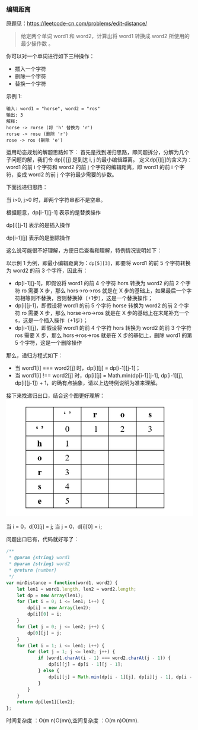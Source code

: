 ### 编辑距离

原题见：https://leetcode-cn.com/problems/edit-distance/


> 给定两个单词 word1 和 word2，计算出将 word1 转换成 word2 所使用的最少操作数 。

你可以对一个单词进行如下三种操作：
- 插入一个字符
- 删除一个字符
- 替换一个字符

示例 1:
```
输入: word1 = "horse", word2 = "ros"
输出: 3
解释: 
horse -> rorse (将 'h' 替换为 'r')
rorse -> rose (删除 'r')
rose -> ros (删除 'e')
```

运用动态规划的解题思路如下：
首先是找到递归思路，即问题拆分，分解为几个子问题的解，我们令 dp[i][j] 是到达 i, j 的最小编辑距离。
定义dp[i][j]的含义为：word1 的前 i 个字符和 word2 的前 j 个字符的编辑距离，即 word1 的前 i 个字符，变成 word2 的前 j 个字符最少需要的步数。

下面找递归思路：

当 i>0, j>0 时，即两个字符串都不是空串。

根据题意，dp[i-1][j-1] 表示的是替换操作

dp[i][j-1] 表示的是插入操作

dp[i-1][j] 表示的是删除操作

这么说可能很不好理解，方便日后查看和理解，特例情况说明如下：

以示例 1 为例，即最小编辑距离为：`dp[5][3]`，即要将 word1 的前 5 个字符转换为 word2 的前 3 个字符，因此有：

- dp[i-1][j-1]，即假设将 word1 的前 4 个字符 hors 转换为 word2 的前 2 个字符 ro 需要 X 步，那么 hors->ro->ros 就是在 X 步的基础上，如果最后一个字符相等则不替换，否则替换掉（+1步），这是一个替换操作；
- dp[i][j-1]，即假设将 word1 的前 5 个字符 horse 转换为 word2 的前 2 个字符 ro 需要 X 步，那么 horse->ro->ros 就是在 X 步的基础上在末尾补充一个 s，这是一个插入操作（+1步）；
- dp[i-1][j]，即假设将 word1 的前 4 个字符 hors 转换为 word2 的前 3 个字符 ros 需要 X 步，那么 hors->ros->ros 就是在 X 步的基础上，删除 word1 的第 5 个字符，这是一个删除操作

那么，递归方程式如下：
- 当 word1[i] === word2[j] 时，dp[i][j] = dp[i-1][j-1]；
- 当 word1[i] !== word2[j] 时，dp[i][j] = Math.min(dp[i-1][j-1], dp[i-1][j], dp[i][j-1]) + 1，的确有点抽象，请以上边特例说明为准来理解。

接下来找递归出口，结合这个图更好理解：
![distance](https://raw.githubusercontent.com/JTangming/algorithms/080176ccf5420ab0faeef232caddc219fa61288c/assets/algorithm/dp-recursive/distance.png)

当 i = 0，d[0][j] = j;
当 j = 0，d[i][0] = i;

问题出口已有，代码就好写了：
```js
/**
 * @param {string} word1
 * @param {string} word2
 * @return {number}
 */
var minDistance = function(word1, word2) {
    let len1 = word1.length, len2 = word2.length;
    let dp = new Array(len1);
    for (let i = 0; i <= len1; i++) {
        dp[i] = new Array(len2);
        dp[i][0] = i;
    }
    for (let j = 0; j <= len2; j++) {
        dp[0][j] = j;
    }
    for (let i = 1; i <= len1; i++) {
        for (let j = 1; j <= len2; j++) {
            if (word1.charAt(i - 1) === word2.charAt(j - 1)) {
                dp[i][j] = dp[i - 1][j - 1];
            } else {
                dp[i][j] = Math.min(dp[i - 1][j], dp[i][j - 1], dp[i - 1][j - 1]) + 1;
            }
        }
    }
    return dp[len1][len2];
};
```

时间复杂度 ：O(m n)O(mn),空间复杂度 ：O(m n)O(mn).